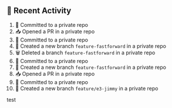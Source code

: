 ## 📌 Recent Activity
<!--START_SECTION:activity-->
1. 📝 Committed to a private repo
2. 📥 Opened a PR in a private repo
3. 📝 Committed to a private repo
4. 🎉 Created a new branch `feature-fastforward` in a private repo
5. 🗑️ Deleted a branch `feature-fastforward` in a private repo
6. 📝 Committed to a private repo
7. 🎉 Created a new branch `feature-fastforward` in a private repo
8. 📥 Opened a PR in a private repo
9. 📝 Committed to a private repo
10. 🎉 Created a new branch `feature/e3-jimmy` in a private repo
<!--END_SECTION:activity-->
test
